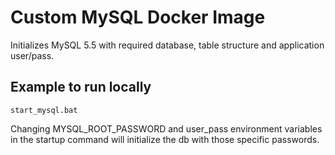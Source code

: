 # Custom MySQL Docker Image

Initializes MySQL 5.5 with required database, table structure and application user/pass.

## Example to run locally

`start_mysql.bat`

Changing MYSQL_ROOT_PASSWORD and user_pass environment variables in the startup command will initialize the db with those specific passwords.